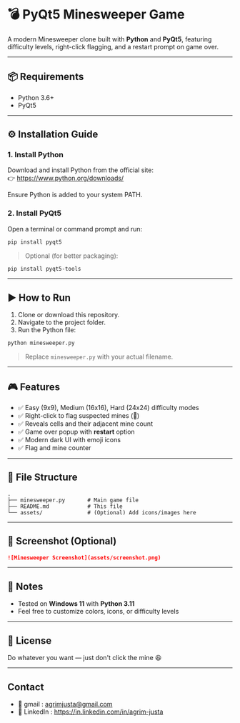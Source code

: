 
# 💣 PyQt5 Minesweeper Game

A modern Minesweeper clone built with **Python** and **PyQt5**, featuring difficulty levels, right-click flagging, and a restart prompt on game over.

---

## 📦 Requirements

- Python 3.6+
- PyQt5

---

## ⚙️ Installation Guide

### 1. Install Python

Download and install Python from the official site:  
👉 https://www.python.org/downloads/

Ensure Python is added to your system PATH.

### 2. Install PyQt5

Open a terminal or command prompt and run:

```bash
pip install pyqt5
```

> Optional (for better packaging):  
```bash
pip install pyqt5-tools
```

---

## ▶️ How to Run

1. Clone or download this repository.
2. Navigate to the project folder.
3. Run the Python file:

```bash
python minesweeper.py
```

> Replace `minesweeper.py` with your actual filename.

---

## 🎮 Features

- ✅ Easy (9x9), Medium (16x16), Hard (24x24) difficulty modes
- ✅ Right-click to flag suspected mines (🚩)
- ✅ Reveals cells and their adjacent mine count
- ✅ Game over popup with **restart** option
- ✅ Modern dark UI with emoji icons
- ✅ Flag and mine counter

---

## 📁 File Structure

```
.
├── minesweeper.py       # Main game file
├── README.md            # This file
└── assets/              # (Optional) Add icons/images here
```

---

## 🧠 Screenshot (Optional)

```markdown
![Minesweeper Screenshot](assets/screenshot.png)
```

---

## 📌 Notes

- Tested on **Windows 11** with **Python 3.11**
- Feel free to customize colors, icons, or difficulty levels

---

## 📜 License

Do whatever you want — just don't click the mine 😆

---
## Contact

- 📧 gmail : agrimjusta@gmail.com
- 🔗 LinkedIn : https://in.linkedin.com/in/agrim-justa


